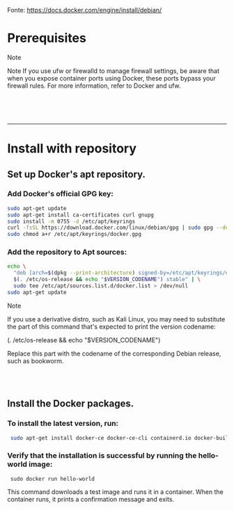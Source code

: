 Fonte: https://docs.docker.com/engine/install/debian/

# Prerequisites

> [!NOTE]
> Note
>  If you use ufw or firewalld to manage firewall settings, be aware that when you expose container ports using Docker, these ports bypass your firewall rules. For more information, refer to Docker and ufw.
>    


<br><br><br>
  


---
# Install with repository
  
## Set up Docker's apt repository.

### Add Docker's official GPG key:
```sh
sudo apt-get update
sudo apt-get install ca-certificates curl gnupg
sudo install -m 0755 -d /etc/apt/keyrings
curl -fsSL https://download.docker.com/linux/debian/gpg | sudo gpg --dearmor -o /etc/apt/keyrings/docker.gpg
sudo chmod a+r /etc/apt/keyrings/docker.gpg
```

### Add the repository to Apt sources:
```sh
echo \
  "deb [arch=$(dpkg --print-architecture) signed-by=/etc/apt/keyrings/docker.gpg] https://download.docker.com/linux/debian \
  $(. /etc/os-release && echo "$VERSION_CODENAME") stable" | \
  sudo tee /etc/apt/sources.list.d/docker.list > /dev/null
sudo apt-get update
```

> [!NOTE]
> 
>  If you use a derivative distro, such as Kali Linux, you may need to substitute the part of this command that's expected to print the version codename:
> 
>  (. /etc/os-release && echo "$VERSION_CODENAME")
>
>  Replace this part with the codename of the corresponding Debian release, such as bookworm.
>

<br><br>
## Install the Docker packages.

### To install the latest version, run:
```sh
 sudo apt-get install docker-ce docker-ce-cli containerd.io docker-buildx-plugin docker-compose-plugin
```

### Verify that the installation is successful by running the hello-world image:
```
 sudo docker run hello-world
```

This command downloads a test image and runs it in a container. When the container runs, it prints a confirmation message and exits.


